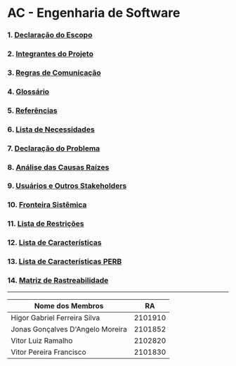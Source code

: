 # AC - Engenharia de Software

### 1. <a href="https://github.com/jnsgdm/ac-engsoftware/blob/main/Escopo.pdf">Declaração do Escopo</a>
### 2. <a href="https://github.com/jnsgdm/ac-engsoftware/blob/main/Integrantes.pdf">Integrantes do Projeto</a>
### 3. <a href="https://github.com/jnsgdm/ac-engsoftware/blob/main/Regras%20de%20comunica%C3%A7%C3%A3o.pdf">Regras de Comunicação</a>
### 4. <a href="https://github.com/jnsgdm/ac-engsoftware/blob/main/Gloss%C3%A1rio.pdf">Glossário</a>
### 5. <a href="https://github.com/jnsgdm/ac-engsoftware/blob/main/Refer%C3%AAncias.pdf">Referências</a>
### 6. <a href="https://github.com/jnsgdm/ac-engsoftware/blob/main/Lista%20de%20necessidades.pdf">Lista de Necessidades</a>
### 7. <a href="https://github.com/jnsgdm/ac-engsoftware/blob/main/Declara%C3%A7%C3%A3o%20de%20problema.pdf">Declaração do Problema</a>
### 8. <a href="https://github.com/jnsgdm/ac-engsoftware/blob/main/An%C3%A1lise%20das%20causas%20ra%C3%ADzes.pdf">Análise das Causas Raízes</a>
### 9. <a href="https://github.com/jnsgdm/ac-engsoftware/blob/main/Usu%C3%A1rios%20e%20outros%20stakeholders.pdf">Usuários e Outros Stakeholders</a>
### 10. <a href="https://github.com/jnsgdm/ac-engsoftware/blob/main/Fronteira%20sist%C3%AAmica.pdf">Fronteira Sistêmica</a>
### 11. <a href="https://github.com/jnsgdm/ac-engsoftware/blob/main/Lista%20de%20restri%C3%A7%C3%B5es.pdf">Lista de Restrições</a>
### 12. <a href="https://github.com/jnsgdm/ac-engsoftware/blob/main/Lista%20de%20caracter%C3%ADsticas.pdf">Lista de Características</a>
### 13. <a href="https://github.com/jnsgdm/ac-engsoftware/blob/main/Lista%20de%20caracter%C3%ADsticas%20PERB.pdf">Lista de Características PERB</a>
### 14. <a href="https://github.com/jnsgdm/ac-engsoftware/blob/main/Matriz%20de%20rastreabilidade.pdf">Matriz de Rastreabilidade</a>
<hr>

 Nome dos Membros  | RA
--------- | ---------
Higor Gabriel Ferreira Silva | 2101910
Jonas Gonçalves D'Angelo Moreira | 2101852
Vitor Luiz Ramalho | 2102820
Vitor Pereira Francisco | 2101830
